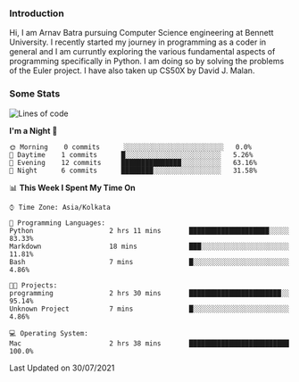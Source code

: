 ### Introduction
Hi, I am Arnav Batra pursuing Computer Science engineering at Bennett University. I recently started my journey in programming as a coder in general and I am curruntly exploring the various fundamental aspects of programming specifically in Python. 
I am doing so by solving the problems of the Euler project. 
I have also taken up CS50X by David J. Malan.

### Some Stats
<!--START_SECTION:waka-->
![Lines of code](https://img.shields.io/badge/From%20Hello%20World%20I%27ve%20Written-165%20lines%20of%20code-blue)

**I'm a Night 🦉** 

```text
🌞 Morning    0 commits      ░░░░░░░░░░░░░░░░░░░░░░░░░   0.0% 
🌆 Daytime    1 commits      █░░░░░░░░░░░░░░░░░░░░░░░░   5.26% 
🌃 Evening    12 commits     ███████████████░░░░░░░░░░   63.16% 
🌙 Night      6 commits      ████████░░░░░░░░░░░░░░░░░   31.58%

```


📊 **This Week I Spent My Time On** 

```text
⌚︎ Time Zone: Asia/Kolkata

💬 Programming Languages: 
Python                   2 hrs 11 mins       ████████████████████░░░░░   83.33% 
Markdown                 18 mins             ███░░░░░░░░░░░░░░░░░░░░░░   11.81% 
Bash                     7 mins              █░░░░░░░░░░░░░░░░░░░░░░░░   4.86%

🐱‍💻 Projects: 
programming              2 hrs 30 mins       ███████████████████████░░   95.14% 
Unknown Project          7 mins              █░░░░░░░░░░░░░░░░░░░░░░░░   4.86%

💻 Operating System: 
Mac                      2 hrs 38 mins       █████████████████████████   100.0%

```


 Last Updated on 30/07/2021
<!--END_SECTION:waka-->

